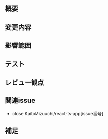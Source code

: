 ## 概要

## 変更内容

## 影響範囲

## テスト

## レビュー観点

## 関連issue
- close KaitoMizuuchi/react-ts-app[issue番号]

## 補足

